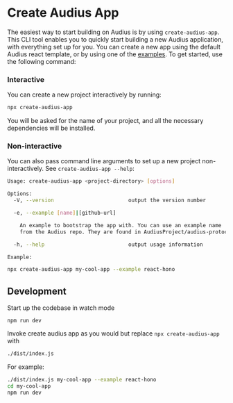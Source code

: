 # Create Audius App

The easiest way to start building on Audius is by using `create-audius-app`. This CLI tool enables you to quickly start building a new Audius application, with everything set up for you. You can create a new app using the default Audius react template, or by using one of the [examples](https://github.com/AudiusProject/audius-protocol/tree/main/packages/libs/src/sdk/examples). To get started, use the following command:

### Interactive

You can create a new project interactively by running:

```bash
npx create-audius-app
```

You will be asked for the name of your project, and all the necessary dependencies will be installed.

### Non-interactive

You can also pass command line arguments to set up a new project
non-interactively. See `create-audius-app --help`:

```bash
Usage: create-audius-app <project-directory> [options]

Options:
  -V, --version                        output the version number

  -e, --example [name]|[github-url]

    An example to bootstrap the app with. You can use an example name
    from the Audius repo. They are found in AudiusProject/audius-protocol/packages/libs/src/sdk/examples

  -h, --help                           output usage information

Example:

npx create-audius-app my-cool-app --example react-hono
```

## Development

Start up the codebase in watch mode

```
npm run dev
```

Invoke create audius app as you would but replace `npx create-audius-app` with
```bash
./dist/index.js
```

For example:

```bash
./dist/index.js my-cool-app --example react-hono
cd my-cool-app
npm run dev
```
